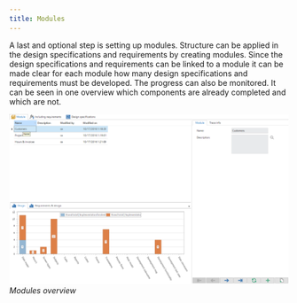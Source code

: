 ```yaml
---
title: Modules
---
```


A last and optional step is setting up modules. Structure can be applied in the design specifications and requirements by creating modules. Since the design specifications and requirements can be linked to a module it can be made clear for each module how many design specifications and requirements must be developed. The progress can also be monitored. It can be seen in one overview which components are already completed and which are not.

![](../assets/sf/image79.png)
*Modules overview*